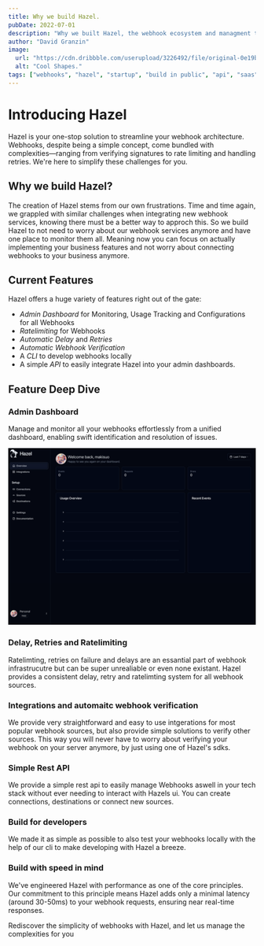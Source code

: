 ```yaml
---
title: Why we build Hazel.
pubDate: 2022-07-01
description: "Why we built Hazel, the webhook ecosystem and managment tool. And where we want to take Hazel."
author: "David Granzin"
image:
  url: "https://cdn.dribbble.com/userupload/3226492/file/original-0e19b6c6ee325db2802954463be1d59d.png?compress=1&resize=1504x1128"
  alt: "Cool Shapes."
tags: ["webhooks", "hazel", "startup", "build in public", "api", "saas"]
---
```


# Introducing Hazel

Hazel is your one-stop solution to streamline your webhook architecture. Webhooks, despite being a simple concept, 
come bundled with complexities—ranging from verifying signatures to rate limiting and handling retries. 
We're here to simplify these challenges for you.


## Why we build Hazel?

The creation of Hazel stems from our own frustrations. Time and time again, we grappled with similar challenges when integrating new webhook services,
knowing there must be a better way to approch this.
So we build Hazel to not need to worry about our webhook services anymore and have one place to monitor them all. 
Meaning now you can focus on actually implementing your business features and not worry about connecting webhooks to your business anymore.


## Current Features

Hazel offers a huge variety of features right out of the gate:


- *Admin Dashboard* for Monitoring, Usage Tracking and Configurations for all Webhooks
- *Ratelimiting* for Webhooks
- *Automatic Delay* and *Retries* 
- *Automatic Webhook Verification*
- A *CLI* to develop webhooks locally
- A simple *API* to easily integrate Hazel into your admin dashboards.


## Feature Deep Dive


### Admin Dashboard

Manage and monitor all your webhooks effortlessly from a unified dashboard, 
enabling swift identification and resolution of issues.


!["WOW"](../../assets/blog/admin.png)


### Delay, Retries and Ratelimiting

Ratelimting, retries on failure and delays are an essantial part of webhook infrastrucutre but can be super unrealiable or
even none existant. Hazel provides a consistent delay, retry and ratelimting system for all webhook sources.


### Integrations and automaitc webhook verification

We provide very straightforward and easy to use intgerations for most popular webhook sources, but also provide simple solutions to verify other sources.
This way you will never have to worry about verifying your webhook on your server anymore, by just using one of Hazel's sdks.

### Simple Rest API

We provide a simple rest api to easily manage Webhooks aswell in your tech stack without ever needing to interact with Hazels ui.
You can create connections, destinations or connect new sources.


### Build for developers

We made it as simple as possible to also test your webhooks locally with the help of our cli to make developing with Hazel a breeze.


### Build with speed in mind

We've engineered Hazel with performance as one of the core principles. 
Our commitment to this principle means Hazel adds only a minimal latency (around 30-50ms) to your webhook requests, 
ensuring near real-time responses.



Rediscover the simplicity of webhooks with Hazel, and let us manage the complexities for you